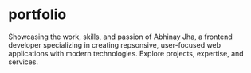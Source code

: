 # portfolio
Showcasing the work, skills, and passion of Abhinay Jha, a frontend developer specializing in creating repsonsive, user-focused web applications with modern technologies. Explore projects, expertise, and services.
